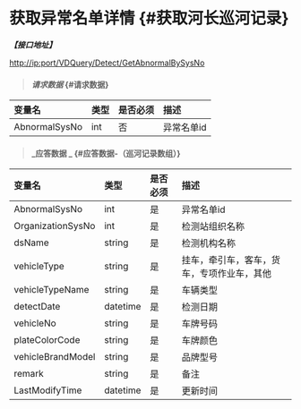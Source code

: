 # 获取异常名单详情 {#获取河长巡河记录}

_**【接口地址】**_

[http://ip:port/VDQuery/Detect/GetAbnormalBySysNo](http://ip:port/VDQuery/Detect/GetAbnormalBySysNo)

> #### _请求数据_ {#请求数据}

| 变量名 | 类型 | 是否必须 | 描述 |
| :--- | :--- | :--- | :--- |
| AbnormalSysNo | int | 否 | 异常名单id |

> #### _应答数据 _ {#应答数据-（巡河记录数组）}

| 变量名 | 类型 | 是否必须 | 描述 |
| :--- | :--- | :--- | :--- |
| AbnormalSysNo | int | 是 | 异常名单id |
| OrganizationSysNo | int | 是 | 检测站组织名称 |
| dsName | string | 是 | 检测机构名称 |
| vehicleType | string | 是 | 挂车，牵引车，客车，货车，专项作业车，其他 |
| vehicleTypeName | string | 是 | 车辆类型 |
| detectDate | datetime | 是 | 检测日期 |
| vehicleNo | string | 是 | 车牌号码 |
| plateColorCode | string | 是 | 车牌颜色 |
| vehicleBrandModel | string | 是 | 品牌型号 |
| remark | string | 是 | 备注 |
| LastModifyTime | datetime | 是 | 更新时间 |



